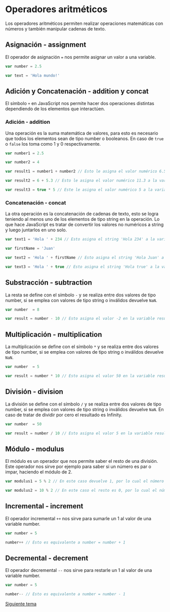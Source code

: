 # Operadores aritméticos

Los operadores aritméticos permiten realizar operaciones matemáticas con números y también manipular cadenas de texto.

## Asignación - assignment

El operador de asignación `=` nos permite asignar un valor a una variable.

```js
var number = 2.5

var text = 'Hola mundo!'
```

## Adición y Concatenación - addition y concat

El símbolo `+` en JavaScript nos permite hacer dos operaciones distintas dependiendo de los elementos que interactúen. 

### Adición - addition

Una operación es la suma matemática de valores, para esto es necesario que todos los elementos sean de tipo number o booleanos. En caso de `true` o `false` los toma como 1 y 0 respectivamente.

```js
var number1 = 2.5

var number2 = 4

var result1 = number1 + number2 // Esto le asigna el valor numérico 6.5 a la variable result1

var result2 = 6 + 5.3 // Esto le asigna el valor numérico 11.3 a la variable result2

var result3 = true * 5 // Este le asigna el valor numérico 5 a la variable result3
```

### Concatenación - concat

La otra operación es la concatenación de cadenas de texto, esto se logra teniendo al menos uno de los elementos de tipo string en la operación. Lo que hace JavaScript es tratar de convertir los valores no numéricos a string y luego juntarlos en uno solo.

```js
var text1 = 'Hola ' + 234 // Esto asigna el string 'Hola 234' a la variable text1

var firstName = 'Juan'

var text2 = 'Hola ' + firstName // Esto asigna el string 'Hola Juan' a la variable text2

var text3 = 'Hola ' + true // Esto asigna el string 'Hola true' a la variable text3

```

## Substracción - subtraction

La resta se define con el símbolo `-` y se realiza entre dos valores de tipo number, si se emplea con valores de tipo string o inválidos devuelve `NaN`.

```js
var number  = 8

var result = number - 10 // Esto asigna el valor -2 en la variable result

```

## Multiplicación - multiplication

La multiplicación se define con el símbolo `*` y se realiza entre dos valores de tipo number, si se emplea con valores de tipo string o inválidos devuelve `NaN`.

```js
var number  = 5

var result = number * 10 // Esto asigna el valor 50 en la variable result

```

## División - division

La división se define con el símbolo `/` y se realiza entre dos valores de tipo number, si se emplea con valores de tipo string o inválidos devuelve `NaN`. En caso de tratar de dividir por cero el resultado es Infinity.

```js
var number  = 50

var result = number / 10 // Esto asigna el valor 5 en la variable result

```

## Módulo - modulus

El módulo es un operador que nos permite saber el resto de una división. Este operador nos sirve por ejemplo para saber si un número es par o impar, haciendo el módulo de 2.

```js
var modulus1 = 5 % 2 // En este caso devuelve 1, por lo cual el número es impar

var modulus2 = 10 % 2 // En este caso el resto es 0, por lo cual el número es par
```

## Incremental - increment

El operador incremental `++` nos sirve para sumarle un 1 al valor de una variable number.

```js
var number = 5

number++ // Esto es equivalente a number = number + 1
```

## Decremental - decrement

El operador decremental `--` nos sirve para restarle un 1 al valor de una variable number.

```js
var number = 5

number-- // Esto es equivalente a number = number - 1
```

[Siguiente tema](01_04_operadores_de_comparacion.md)